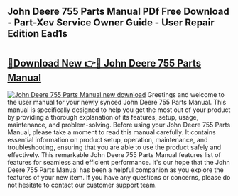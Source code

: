 ## John Deere 755 Parts Manual PDf Free Download - Part-Xev Service Owner Guide - User Repair Edition Ead1s

# <h2><a href="http://bc9146.oget.top/?id=John+Deere+755+Parts+Manual">🔗Download New 👉🔴 John Deere 755 Parts Manual</a></h2>

[![John Deere 755 Parts Manual new download](https://i.imgur.com/5g1atiW.png)](http://bc9146.oget.top/?id=John+Deere+755+Parts+Manual)
Greetings and welcome to the user manual for your newly synced John Deere 755 Parts Manual. This manual is specifically designed to help you get the most out of your product by providing a thorough explanation of its features, setup, usage, maintenance, and problem-solving. Before using your John Deere 755 Parts Manual, please take a moment to read this manual carefully. It contains essential information on product setup, operation, maintenance, and troubleshooting, ensuring that you are able to use the product safely and effectively. This remarkable John Deere 755 Parts Manual features list of features for seamless and efficient performance. It's our hope that the John Deere 755 Parts Manual has been a helpful companion as you explore the features of your new item. If you have any questions or concerns, please do not hesitate to contact our customer support team.
